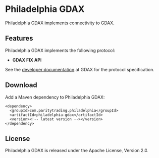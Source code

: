 Philadelphia GDAX
=================

Philadelphia GDAX implements connectivity to GDAX.


Features
--------

Philadelphia GDAX implements the following protocol:

  - **GDAX FIX API**

See the [developer documentation][] at GDAX for the protocol specification.

  [developer documentation]: https://docs.gdax.com


Download
--------

Add a Maven dependency to Philadelphia GDAX:

    <dependency>
      <groupId>com.paritytrading.philadelphia</groupId>
      <artifactId>philadelphia-gdax</artifactId>
      <version><!-- latest version --></version>
    </dependency>


License
-------

Philadelphia GDAX is released under the Apache License, Version 2.0.

